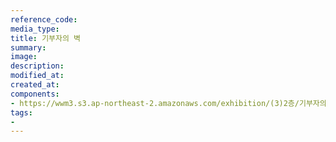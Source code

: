 ```yaml
---
reference_code:
media_type:
title: 기부자의 벽
summary:
image:
description:
modified_at:
created_at:
components:
- https://wwm3.s3.ap-northeast-2.amazonaws.com/exhibition/(3)2층/기부자의벽/L1755129.jpg
tags:
-
---
```

